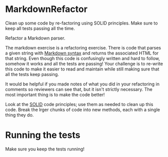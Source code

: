 # MarkdownRefactor
Clean up some code by re-factoring using SOLID principles. Make sure to keep all tests passing all the time.

Refactor a Markdown parser.

The markdown exercise is a refactoring exercise. There is code that parses a
given string with [Markdown
syntax](https://guides.github.com/features/mastering-markdown/) and returns the
associated HTML for that string. Even though this code is confusingly written
and hard to follow, somehow it works and all the tests are passing! Your
challenge is to re-write this code to make it easier to read and maintain
while still making sure that all the tests keep passing.

It would be helpful if you made notes of what you did in your refactoring in
comments so reviewers can see that, but it isn't strictly necessary. The most
important thing is to make the code better!

Look at the [SOLID](https://en.wikipedia.org/wiki/SOLID) code principles; use them as needed to clean up this code.
Break the lrger chunks of code into new methods, each with a single thing they do.


# Running the tests

Make sure you keep the tests running!

